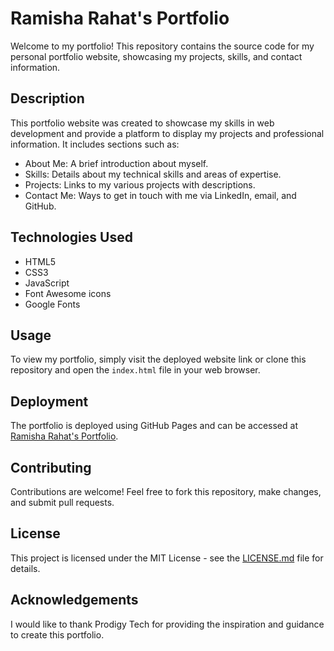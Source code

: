 # Ramisha Rahat's Portfolio

Welcome to my portfolio! This repository contains the source code for my personal portfolio website, showcasing my projects, skills, and contact information.

## Description

This portfolio website was created to showcase my skills in web development and provide a platform to display my projects and professional information. It includes sections such as:
- About Me: A brief introduction about myself.
- Skills: Details about my technical skills and areas of expertise.
- Projects: Links to my various projects with descriptions.
- Contact Me: Ways to get in touch with me via LinkedIn, email, and GitHub.

## Technologies Used

- HTML5
- CSS3
- JavaScript
- Font Awesome icons
- Google Fonts

## Usage

To view my portfolio, simply visit the deployed website link or clone this repository and open the `index.html` file in your web browser.

## Deployment

The portfolio is deployed using GitHub Pages and can be accessed at [Ramisha Rahat's Portfolio](https://ramisha-rahat.github.io/Portfolio/).

## Contributing

Contributions are welcome! Feel free to fork this repository, make changes, and submit pull requests.

## License

This project is licensed under the MIT License - see the [LICENSE.md](LICENSE.md) file for details.

## Acknowledgements

I would like to thank Prodigy Tech for providing the inspiration and guidance to create this portfolio.

